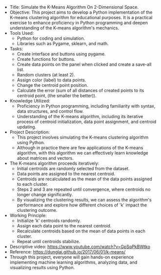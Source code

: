 - Title: Simulate the K-Means Algorithm On 2-Dimensional Space.
- Objective: This project aims to develop a Python implementation of the K-means clustering algorithm for educational purposes. It is a practical exercise to enhance proficiency in Python programming and deepen understanding of the K-means algorithm's mechanics.
- Tools Used:
  + Python for coding and simulation.
  + Libraries such as Pygame, sklearn, and math.
- Tasks:
  + Create interface and buttons using pygame.
  + Create functions for buttons.
  + Create data points on the panel when clicked and create a save-all list.
  + Random clusters (at least 2).
  + Assign color (label) to data points.
  + Change the centroid point position.
  + Calculate the error (sum of all distances of created points to its centroid point, (the smaller the better)).
- Knowledge Utilized:
  + Proficiency in Python programming, including familiarity with syntax, data structures, and control flow.
  + Understanding of the K-means algorithm, including its iterative process of centroid initialization, data point assignment, and centroid updating.
- Project Description:
  + This project involves simulating the K-means clustering algorithm using Python.
  + Although in practice there are few applications of the K-means algorithm, with this algorithm we can effectively learn knowledge about matrices and vectors.
- The K-means algorithm proceeds iteratively:
  + Initial centroids are randomly selected from the dataset.
  + Data points are assigned to the nearest centroid.
  + Centroids are recalculated as the mean of the data points assigned to each cluster.
  + Steps 2 and 3 are repeated until convergence, where centroids no longer change significantly.
  + By visualizing the clustering results, we can assess the algorithm's performance and explore how different choices of 'k' impact the clustering outcome.
- Working Principle:
  + Initialize 'k' centroids randomly.
  + Assign each data point to the nearest centroid.
  + Recalculate centroids based on the mean of data points in each cluster.
  + Repeat until centroids stabilize.
- Descriptive video: https://www.youtube.com/watch?v=GpSqPkBWtko
- Reference: https://dunglai.github.io/2017/06/01/k-means/
- Through this project, everyone will gain hands-on experience implementing machine learning algorithms, analyzing data, and visualizing results using Python.
